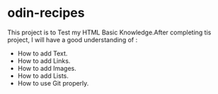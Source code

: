 # odin-recipes
This project is to Test my HTML Basic Knowledge.After completing tis project, I will have a good understanding of : 
 - How to add Text.
 - How to add Links.
 - How to add Images.
 - How to add Lists.
 - How to use Git properly.